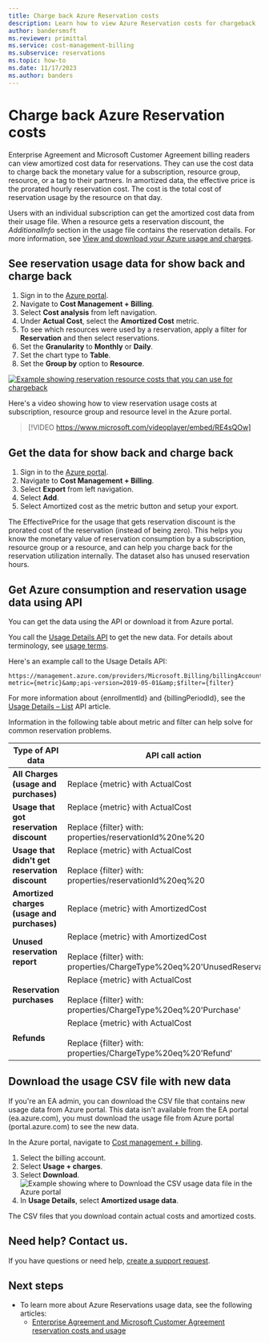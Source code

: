 ```yaml
---
title: Charge back Azure Reservation costs
description: Learn how to view Azure Reservation costs for chargeback
author: bandersmsft
ms.reviewer: primittal
ms.service: cost-management-billing
ms.subservice: reservations
ms.topic: how-to
ms.date: 11/17/2023
ms.author: banders
---
```


# Charge back Azure Reservation costs

Enterprise Agreement and Microsoft Customer Agreement billing readers can view amortized cost data for reservations. They can use the cost data to charge back the monetary value for a subscription, resource group, resource, or a tag to their partners. In amortized data, the effective price is the prorated hourly reservation cost. The cost is the total cost of reservation usage by the resource on that day.

Users with an individual subscription can get the amortized cost data from their usage file. When a resource gets a reservation discount, the *AdditionalInfo* section in the usage file contains the reservation details. For more information, see [View and download your Azure usage and charges](../understand/download-azure-daily-usage.md).

## See reservation usage data for show back and charge back

1. Sign in to the [Azure portal](https://portal.azure.com).
2. Navigate to **Cost Management + Billing**.
3. Select **Cost analysis** from left navigation.
4. Under **Actual Cost**, select the **Amortized Cost** metric.
5. To see which resources were used by a reservation, apply a filter for **Reservation** and then select reservations.
6. Set the **Granularity** to **Monthly** or **Daily**.
7. Set the chart type to **Table**.
8. Set the **Group by** option to **Resource**.

[![Example showing reservation resource costs that you can use for chargeback](./media/charge-back-usage/amortized-reservation-costs.png)](./media/charge-back-usage/amortized-reservation-costs.png#lightbox)

Here's a video showing how to view reservation usage costs at subscription, resource group and resource level in the Azure portal.

 > [!VIDEO https://www.microsoft.com/videoplayer/embed/RE4sQOw] 

## Get the data for show back and charge back

1. Sign in to the [Azure portal](https://portal.azure.com).
2. Navigate to **Cost Management + Billing**.
3. Select **Export** from left navigation.
4. Select **Add**.
5. Select Amortized cost as the metric button and setup your export.

The EffectivePrice for the usage that gets reservation discount is the prorated cost of the reservation (instead of being zero). This helps you know the monetary value of reservation consumption by a subscription, resource group or a resource, and can help you charge back for the reservation utilization internally. The dataset also has unused reservation hours. 

## Get Azure consumption and reservation usage data using API

You can get the data using the API or download it from Azure portal.

You call the [Usage Details API](/rest/api/consumption/usagedetails/list) to get the new data. For details about terminology, see [usage terms](../understand/understand-usage.md).

Here's an example call to the Usage Details API:

```
https://management.azure.com/providers/Microsoft.Billing/billingAccounts/{enrollmentId}/providers/Microsoft.Billing/billingPeriods/{billingPeriodId}/providers/Microsoft.Consumption/usagedetails?metric={metric}&amp;api-version=2019-05-01&amp;$filter={filter}
```

For more information about {enrollmentId} and {billingPeriodId}, see the [Usage Details – List](/rest/api/consumption/usagedetails/list) API article.

Information in the following table about metric and filter can help solve for common reservation problems.

| **Type of API data** | API call action |
| --- | --- |
| **All Charges (usage and purchases)** | Replace {metric} with ActualCost |
| **Usage that got reservation discount** | Replace {metric} with ActualCost<br><br>Replace {filter} with: properties/reservationId%20ne%20 |
| **Usage that didn't get reservation discount** | Replace {metric} with ActualCost<br><br>Replace {filter} with: properties/reservationId%20eq%20 |
| **Amortized charges (usage and purchases)** | Replace {metric} with AmortizedCost |
| **Unused reservation report** | Replace {metric} with AmortizedCost<br><br>Replace {filter} with: properties/ChargeType%20eq%20'UnusedReservation' |
| **Reservation purchases** | Replace {metric} with ActualCost<br><br>Replace {filter} with: properties/ChargeType%20eq%20'Purchase'  |
| **Refunds** | Replace {metric} with ActualCost<br><br>Replace {filter} with: properties/ChargeType%20eq%20'Refund' |

## Download the usage CSV file with new data

If you're an EA admin, you can download the CSV file that contains new usage data from Azure portal. This data isn't available from the EA portal (ea.azure.com), you must download the usage file from Azure portal (portal.azure.com) to see the new data.

In the Azure portal, navigate to [Cost management + billing](https://portal.azure.com/#blade/Microsoft_Azure_Billing/ModernBillingMenuBlade/BillingAccounts).

1. Select the billing account.
2. Select **Usage + charges**.
3. Select **Download**.  
![Example showing where to Download the CSV usage data file in the Azure portal](./media/understand-reserved-instance-usage-ea/portal-download-csv.png)
4. In **Usage Details**, select **Amortized usage data**.

The CSV files that you download contain actual costs and amortized costs.

## Need help? Contact us.

If you have questions or need help, [create a support request](https://portal.azure.com/#blade/Microsoft_Azure_Support/HelpAndSupportBlade/newsupportrequest).

## Next steps
- To learn more about Azure Reservations usage data, see the following articles:
  - [Enterprise Agreement and Microsoft Customer Agreement reservation costs and usage](understand-reserved-instance-usage-ea.md)
 
